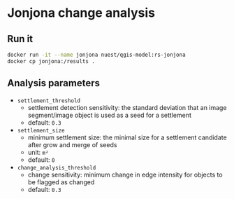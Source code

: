 # Jonjona change analysis

## Run it

```bash
docker run -it --name jonjona nuest/qgis-model:rs-jonjona
docker cp jonjona:/results .
```

## Analysis parameters

- `settlement_threshold`
  - settlement detection sensitivity: the standard deviation that an image segment/image object is used as a seed for a settlement
  - default: `0.3`
- `settlement_size`
  - minimum settlement size: the minimal size for a settlement candidate after grow and merge of seeds
  - unit: `m²`
  - default: `0`
- `change_analysis_threshold`
  - change sensitivity: minimum change in edge intensity for objects to be flagged as changed
  - default: `0.3`
